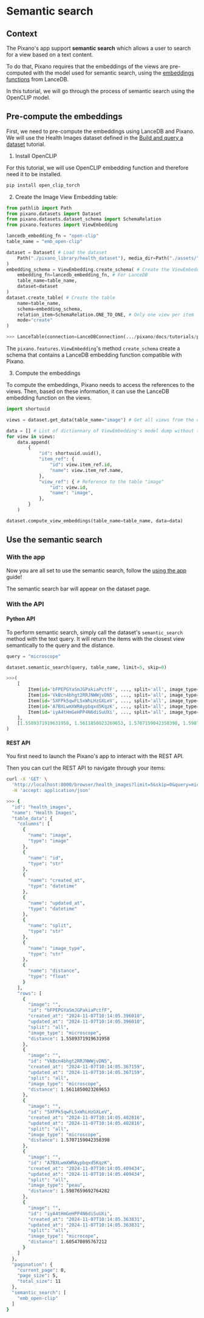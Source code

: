 # Semantic search

## Context

The Pixano's app support **semantic search** which allows a user to search for a view based on a text content.

To do that, Pixano requires that the embeddings of the views are pre-computed with the model used for semantic search, using the [embeddings functions](https://lancedb.github.io/lancedb/embeddings/embedding_functions/) from LanceDB.

In this tutorial, we will go through the process of semantic search using the OpenCLIP model.

## Pre-compute the embeddings

First, we need to pre-compute the embeddings using LanceDB and Pixano. We will use the Health Images dataset defined in the [Build and query a dataset](./dataset.md) tutorial.

1. Install OpenCLIP

For this tutorial, we will use OpenCLIP embedding function and therefore need it to be installed.

```bash
pip install open_clip_torch
```

2. Create the Image View Embedding table:

```python
from pathlib import Path
from pixano.datasets import Dataset
from pixano.datasets.dataset_schema import SchemaRelation
from pixano.features import ViewEmbedding

lancedb_embedding_fn = "open-clip"
table_name = "emb_open-clip"

dataset = Dataset( # Load the dataset
    Path("./pixano_library/health_dataset"), media_dir=Path("./assets/")
)
embedding_schema = ViewEmbedding.create_schema( # Create the ViewEmbeddingSchema
    embedding_fn=lancedb_embedding_fn, # For LanceDB
    table_name=table_name,
    dataset=dataset
)
dataset.create_table( # Create the table
    name=table_name,
    schema=embedding_schema,
    relation_item=SchemaRelation.ONE_TO_ONE, # Only one view per item
    mode="create"
)

>>> LanceTable(connection=LanceDBConnection(.../pixano/docs/tutorials/pixano_library/health_dataset/db), name="emb_open-clip")
```

The `pixano.features.ViewEmbedding`'s method `create_schema` create a schema that contains a LanceDB embedding function compatible with Pixano.

3. Compute the embeddings

To compute the embeddings, Pixano needs to access the references to the views. Then, based on these information, it can use the LanceDB embedding function on the views.

```python
import shortuuid

views = dataset.get_data(table_name="image") # Get all views from the dataset's table "image".

data = [] # List of dictionnary of ViewEmbedding's model dump without the vector field.
for view in views:
    data.append(
        {
            "id": shortuuid.uuid(),
            "item_ref": {
                "id": view.item_ref.id,
                "name": view.item_ref.name,
            },
            "view_ref": { # Reference to the table "image"
                "id": view.id,
                "name": "image",
            },
        }
    )

dataset.compute_view_embeddings(table_name=table_name, data=data)
```

## Use the semantic search

### With the app

Now you are all set to use the semantic search, follow the [using the app](../getting_started/using_the_app.md) guide!

The semantic search bar will appear on the dataset page.

### With the API

#### Python API

To perform semantic search, simply call the dataset's `semantic_search` method with the text query. It will return the items with the closest view semantically to the query and the distance.

```python
query = "microscope"

dataset.semantic_search(query, table_name, limit=5, skip=0)

>>>(
    [
        Item(id='bFPEPGYaSmJGPakiaPctfF', ..., split='all', image_type='microscope'),
        Item(id='VkBcn4bhgt2RRJNWWjvDN5', ..., split='all', image_type='microscope'),
        Item(id='5XFPk5qwFL5xWhLHzGXLeV', ..., split='all', image_type='microscope'),
        Item(id='A7BXLwmXWRAypbqxd5KqzK', ..., split='all', image_type='peau'),
        Item(id='iyA4tHmGeHPP4N6diSuUXi', ..., split='all', image_type='microcope')
    ],
    [1.5589371919631958, 1.5611850023269653, 1.5707159042358398, 1.5987659692764282, 1.605470895767212]
)
```

#### REST API

You first need to launch the Pixano's app to interact with the REST API.

Then you can curl the REST API to navigate through your items:

```bash
curl -X 'GET' \
  'http://localhost:8000/browser/health_images?limit=5&skip=0&query=microscope&embedding_table=emb_open-clip' \
  -H 'accept: application/json'

>>> {
  "id": "health_images",
  "name": "Health Images",
  "table_data": {
    "columns": [
      {
        "name": "image",
        "type": "image"
      },
      {
        "name": "id",
        "type": "str"
      },
      {
        "name": "created_at",
        "type": "datetime"
      },
      {
        "name": "updated_at",
        "type": "datetime"
      },
      {
        "name": "split",
        "type": "str"
      },
      {
        "name": "image_type",
        "type": "str"
      },
      {
        "name": "distance",
        "type": "float"
      }
    ],
    "rows": [
      {
        "image": "",
        "id": "bFPEPGYaSmJGPakiaPctfF",
        "created_at": "2024-11-07T10:14:05.396010",
        "updated_at": "2024-11-07T10:14:05.396010",
        "split": "all",
        "image_type": "microscope",
        "distance": 1.5589371919631958
      },
      {
        "image": "",
        "id": "VkBcn4bhgt2RRJNWWjvDN5",
        "created_at": "2024-11-07T10:14:05.367159",
        "updated_at": "2024-11-07T10:14:05.367159",
        "split": "all",
        "image_type": "microscope",
        "distance": 1.5611850023269653
      },
      {
        "image": "",
        "id": "5XFPk5qwFL5xWhLHzGXLeV",
        "created_at": "2024-11-07T10:14:05.402816",
        "updated_at": "2024-11-07T10:14:05.402816",
        "split": "all",
        "image_type": "microscope",
        "distance": 1.5707159042358398
      },
      {
        "image": "",
        "id": "A7BXLwmXWRAypbqxd5KqzK",
        "created_at": "2024-11-07T10:14:05.409434",
        "updated_at": "2024-11-07T10:14:05.409434",
        "split": "all",
        "image_type": "peau",
        "distance": 1.5987659692764282
      },
      {
        "image": "",
        "id": "iyA4tHmGeHPP4N6diSuUXi",
        "created_at": "2024-11-07T10:14:05.363831",
        "updated_at": "2024-11-07T10:14:05.363831",
        "split": "all",
        "image_type": "microcope",
        "distance": 1.605470895767212
      }
    ]
  },
  "pagination": {
    "current_page": 0,
    "page_size": 5,
    "total_size": 11
  },
  "semantic_search": [
    "emb_open-clip"
  ]
}
```

